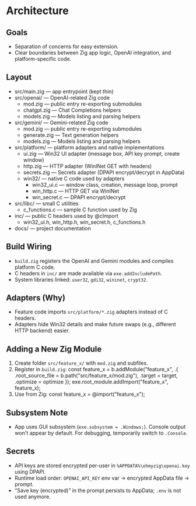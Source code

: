 Architecture
============

Goals
-----
- Separation of concerns for easy extension.
- Clear boundaries between Zig app logic, OpenAI integration, and platform-specific code.

Layout
------
- src/main.zig — app entrypoint (kept thin)
- src/openai/ — OpenAI-related Zig code
  - mod.zig — public entry re-exporting submodules
  - chatgpt.zig — Chat Completions helpers
  - models.zig — Models listing and parsing helpers
- src/gemini/ — Gemini-related Zig code
  - mod.zig — public entry re-exporting submodules
  - generate.zig — Text generation helpers
  - models.zig — Models listing and parsing helpers
- src/platform/ — platform adapters and native implementations
  - ui.zig — Win32 UI adapter (message box, API key prompt, create window)
  - http.zig — HTTP adapter (WinINet GET with headers)
  - secrets.zig — Secrets adapter (DPAPI encrypt/decrypt in AppData)
  - win32/ — native C code used by adapters
    - win32_ui.c — window class, creation, message loop, prompt
    - win_http.c — HTTP GET via WinINet
    - win_secret.c — DPAPI encrypt/decrypt
- src/libc/ — small C utilities
  - c_functions.c — sample C function used by Zig
- inc/ — public C headers used by @cImport
  - win32_ui.h, win_http.h, win_secret.h, c_functions.h
- docs/ — project documentation

Build Wiring
------------
- `build.zig` registers the OpenAI and Gemini modules and compiles platform C code.
- C headers in `inc/` are made available via `exe.addIncludePath`.
- System libraries linked: `user32`, `gdi32`, `wininet`, `crypt32`.

Adapters (Why)
--------------
- Feature code imports `src/platform/*.zig` adapters instead of C headers.
- Adapters hide Win32 details and make future swaps (e.g., different HTTP backend) easier.

Adding a New Zig Module
-----------------------
1) Create folder `src/feature_x/` with `mod.zig` and subfiles.
2) Register in `build.zig`:
   const feature_x = b.addModule("feature_x", .{ .root_source_file = b.path("src/feature_x/mod.zig"), .target = target, .optimize = optimize });
   exe.root_module.addImport("feature_x", feature_x);
3) Use from Zig:
   const feature_x = @import("feature_x");

Subsystem Note
--------------
- App uses GUI subsystem (`exe.subsystem = .Windows;`). Console output won't appear by default. For debugging, temporarily switch to `.Console`.

Secrets
-------
- API keys are stored encrypted per-user in `%APPDATA%\ohmyzig\openai.key` using DPAPI.
- Runtime load order: `OPENAI_API_KEY` env var → encrypted AppData file → prompt.
- “Save key (encrypted)” in the prompt persists to AppData; `.env` is not used anymore.


